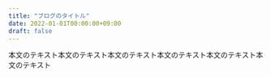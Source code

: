 ```yaml
---
title: "ブログのタイトル"
date: 2022-01-01T00:00:00+09:00
draft: false
---
```


本文のテキスト本文のテキスト本文のテキスト本文のテキスト本文のテキスト本文のテキスト
